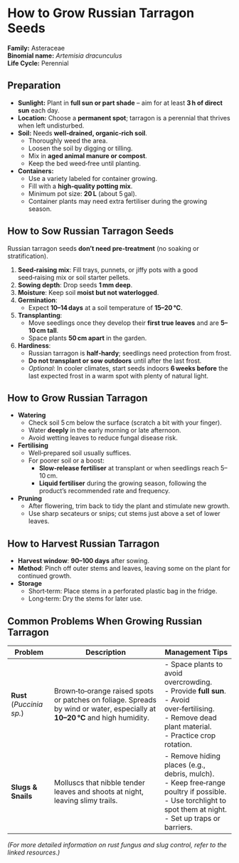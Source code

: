 # How to Grow Russian Tarragon Seeds

**Family:** Asteraceae  
**Binomial name:** *Artemisia dracunculus*  
**Life Cycle:** Perennial  

## Preparation

- **Sunlight:** Plant in **full sun or part shade** – aim for at least **3 h of direct sun** each day.  
- **Location:** Choose a **permanent spot**; tarragon is a perennial that thrives when left undisturbed.  
- **Soil:** Needs **well‑drained, organic‑rich soil**.  
  - Thoroughly weed the area.  
  - Loosen the soil by digging or tilling.  
  - Mix in **aged animal manure or compost**.  
  - Keep the bed weed‑free until planting.  
- **Containers:**  
  - Use a variety labeled for container growing.  
  - Fill with a **high‑quality potting mix**.  
  - Minimum pot size: **20 L** (about 5 gal).  
  - Container plants may need extra fertiliser during the growing season.

## How to Sow Russian Tarragon Seeds

Russian tarragon seeds **don’t need pre‑treatment** (no soaking or stratification).

1. **Seed‑raising mix**: Fill trays, punnets, or jiffy pots with a good seed‑raising mix or soil starter pellets.  
2. **Sowing depth**: Drop seeds **1 mm deep**.  
3. **Moisture**: Keep soil **moist but not waterlogged**.  
4. **Germination**:  
   - Expect **10–14 days** at a soil temperature of **15–20 °C**.  
5. **Transplanting**:  
   - Move seedlings once they develop their **first true leaves** and are **5–10 cm tall**.  
   - Space plants **50 cm apart** in the garden.  
6. **Hardiness**:  
   - Russian tarragon is **half‑hardy**; seedlings need protection from frost.  
   - **Do not transplant or sow outdoors** until after the last frost.  
   - *Optional*: In cooler climates, start seeds indoors **6 weeks before** the last expected frost in a warm spot with plenty of natural light.

## How to Grow Russian Tarragon

- **Watering**  
  - Check soil 5 cm below the surface (scratch a bit with your finger).  
  - Water **deeply** in the early morning or late afternoon.  
  - Avoid wetting leaves to reduce fungal disease risk.  
- **Fertilising**  
  - Well‑prepared soil usually suffices.  
  - For poorer soil or a boost:  
    - **Slow‑release fertiliser** at transplant or when seedlings reach 5–10 cm.  
    - **Liquid fertiliser** during the growing season, following the product’s recommended rate and frequency.  
- **Pruning**  
  - After flowering, trim back to tidy the plant and stimulate new growth.  
  - Use sharp secateurs or snips; cut stems just above a set of lower leaves.

## How to Harvest Russian Tarragon

- **Harvest window**: **90–100 days** after sowing.  
- **Method**: Pinch off outer stems and leaves, leaving some on the plant for continued growth.  
- **Storage**  
  - Short‑term: Place stems in a perforated plastic bag in the fridge.  
  - Long‑term: Dry the stems for later use.

## Common Problems When Growing Russian Tarragon

| Problem | Description | Management Tips |
|---------|-------------|-----------------|
| **Rust** (_Puccinia sp._) | Brown‑to‑orange raised spots or patches on foliage. Spreads by wind or water, especially at **10–20 °C** and high humidity. | - Space plants to avoid overcrowding.<br>- Provide **full sun**.<br>- Avoid over‑fertilising.<br>- Remove dead plant material.<br>- Practice crop rotation. |
| **Slugs & Snails** | Molluscs that nibble tender leaves and shoots at night, leaving slimy trails. | - Remove hiding places (e.g., debris, mulch).<br>- Keep free‑range poultry if possible.<br>- Use torchlight to spot them at night.<br>- Set up traps or barriers. |

*(For more detailed information on rust fungus and slug control, refer to the linked resources.)*